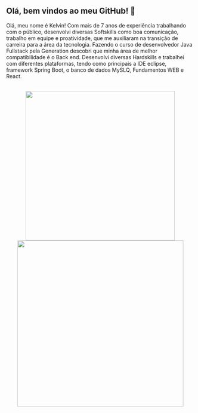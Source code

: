 <h2>Olá, bem vindos ao meu GitHub! 👋 </h2>

<p>Olá, meu nome é Kelvin! Com mais de 7 anos de experiência trabalhando com o público, desenvolvi diversas Softskills como boa comunicação, trabalho em equipe e proatividade, que me auxiliaram na transição de carreira para a área da tecnologia. Fazendo o curso de desenvolvedor Java Fullstack pela Generation descobri que minha área de melhor compatibilidade é o Back end. Desenvolvi diversas Hardskills e trabalhei com diferentes plataformas, tendo como principais a IDE eclipse, framework Spring Boot, o banco de dados MySLQ, Fundamentos WEB e React.</p>
<br>
<div align="center">
  <img  width="400px" src="https://github-readme-stats.vercel.app/api?username=KeelvinW&show_icons=true,css&layout=compact&theme=dark" />
  <img  width="445px" src="https://github-readme-stats.vercel.app/api/top-langs/?username=KeelvinW&layout=compact&theme=dark" />
</div>
